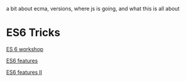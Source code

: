 a bit about ecma, versions, where js is going, and what this is all about


ES6 Tricks
===

[ES 6 workshop](https://github.com/domenic/count-to-6)

[ES6 features](http://es6-features.org)

[ES6 features II](https://github.com/lukehoban/es6features)
